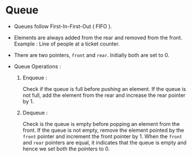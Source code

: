# Queue

- Queues follow First-In-First-Out ( FIFO ).

- Elements are always added from the rear and removed from the front. Example : Line of people at a ticket counter.
 
- There are two pointers, `front` and `rear`. Initially both are set to 0.

- Queue Operations :

    1. Enqueue :
    
        Check if the queue is full before pushing an element. If the queue is not full, add the element from the rear and increase the rear pointer by 1.
    
    2. Dequeue :

        Check is the queue is empty before popping an element from the front. If the queue is not empty, remove the element pointed by the `front` pointer and increment the front pointer by 1. When the `front` and `rear` pointers are equal, it indicates that the queue is empty and hence we set both the pointers to 0.

 

        

    
